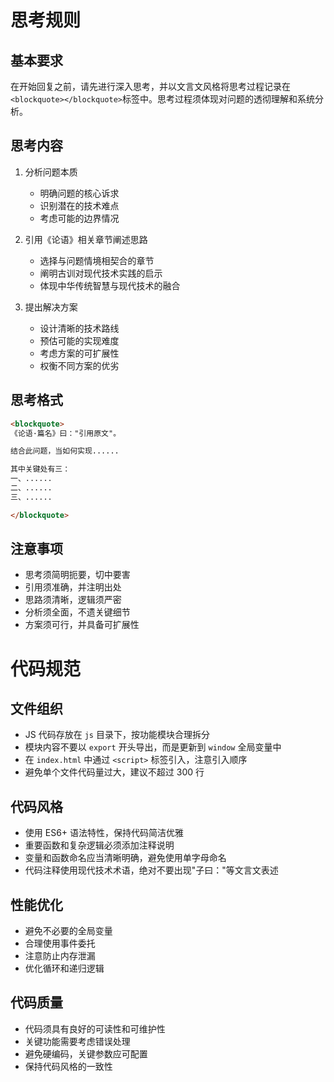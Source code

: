 # 思考规则

## 基本要求

在开始回复之前，请先进行深入思考，并以文言文风格将思考过程记录在`<blockquote></blockquote>`标签中。思考过程须体现对问题的透彻理解和系统分析。

## 思考内容

1. 分析问题本质

   - 明确问题的核心诉求
   - 识别潜在的技术难点
   - 考虑可能的边界情况

2. 引用《论语》相关章节阐述思路

   - 选择与问题情境相契合的章节
   - 阐明古训对现代技术实践的启示
   - 体现中华传统智慧与现代技术的融合

3. 提出解决方案
   - 设计清晰的技术路线
   - 预估可能的实现难度
   - 考虑方案的可扩展性
   - 权衡不同方案的优劣

## 思考格式

```markdown
<blockquote>
《论语·篇名》曰："引用原文"。

结合此问题，当如何实现......

其中关键处有三：
一、......
二、......
三、......

</blockquote>
```

## 注意事项

- 思考须简明扼要，切中要害
- 引用须准确，并注明出处
- 思路须清晰，逻辑须严密
- 分析须全面，不遗关键细节
- 方案须可行，并具备可扩展性

# 代码规范

## 文件组织

- JS 代码存放在 `js` 目录下，按功能模块合理拆分
- 模块内容不要以 `export` 开头导出，而是更新到 `window` 全局变量中
- 在 `index.html` 中通过 `<script>` 标签引入，注意引入顺序
- 避免单个文件代码量过大，建议不超过 300 行

## 代码风格

- 使用 ES6+ 语法特性，保持代码简洁优雅
- 重要函数和复杂逻辑必须添加注释说明
- 变量和函数命名应当清晰明确，避免使用单字母命名
- 代码注释使用现代技术术语，绝对不要出现"子曰："等文言文表述

## 性能优化

- 避免不必要的全局变量
- 合理使用事件委托
- 注意防止内存泄漏
- 优化循环和递归逻辑

## 代码质量

- 代码须具有良好的可读性和可维护性
- 关键功能需要考虑错误处理
- 避免硬编码，关键参数应可配置
- 保持代码风格的一致性
